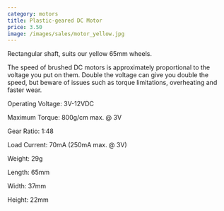 ```yaml
---
category: motors
title: Plastic-geared DC Motor
price: 3.50
image: /images/sales/motor_yellow.jpg
---
```

Rectangular shaft, suits our yellow 65mm wheels.

The speed of brushed DC motors is approximately proportional to the voltage you put on them. Double the voltage can give you double the speed, but beware of issues such as torque limitations, overheating and faster wear.

Operating Voltage: 3V-12VDC

Maximum Torque: 800g/cm max. @ 3V

Gear Ratio: 1:48

Load Current: 70mA (250mA max. @ 3V)

Weight: 29g

Length: 65mm

Width: 37mm

Height: 22mm

